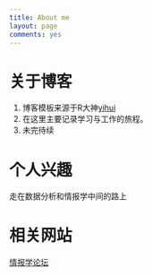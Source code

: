 ```yaml
---
title: About me
layout: page
comments: yes
---
```


# 关于博客

1. 博客模板来源于R大神[yihui](http://yihui.name/cn/)
1. 在这里主要记录学习与工作的旅程。
1. 未完待续

# 个人兴趣

走在数据分析和情报学中间的路上

# 相关网站

 [情报学论坛](http://www.information-science.org/)





